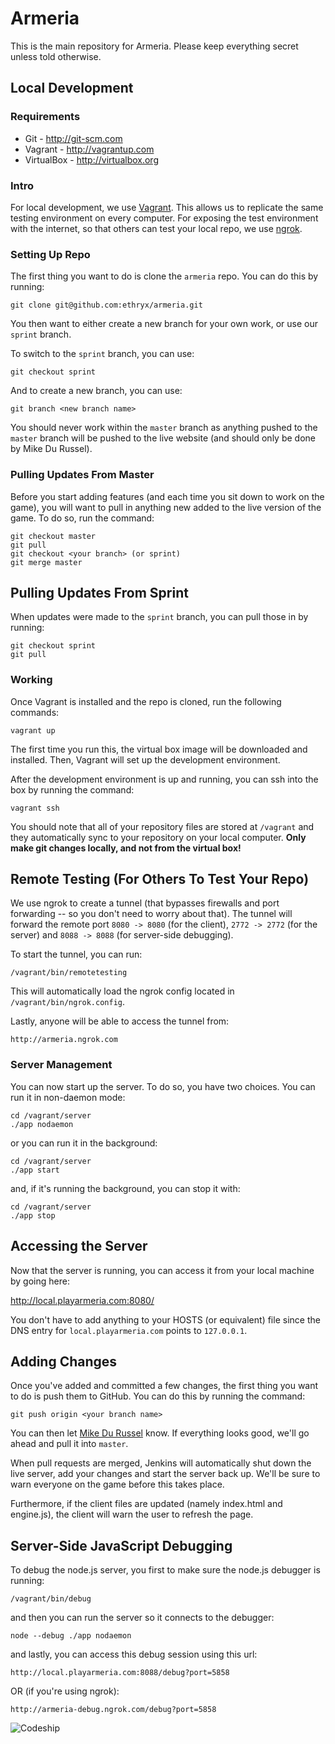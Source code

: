 Armeria
=======

This is the main repository for Armeria. Please keep everything secret unless told otherwise.

Local Development
-----------------

### Requirements

* Git - http://git-scm.com
* Vagrant - http://vagrantup.com
* VirtualBox - http://virtualbox.org

### Intro

For local development, we use [Vagrant](http://www.vagrantup.com). This allows us to replicate
the same testing environment on every computer. For exposing the test environment with the internet,
so that others can test your local repo, we use [ngrok](https://ngrok.com).

### Setting Up Repo

The first thing you want to do is clone the `armeria` repo. You can do this by running:

    git clone git@github.com:ethryx/armeria.git
    
You then want to either create a new branch for your own work, or use our `sprint` branch.

To switch to the `sprint` branch, you can use:

    git checkout sprint

And to create a new branch, you can use:

    git branch <new branch name>

You should never work within the `master` branch as anything pushed to the `master` branch will be pushed
to the live website (and should only be done by Mike Du Russel).

### Pulling Updates From Master

Before you start adding features (and each time you sit down to work on the game), you will
want to pull in anything new added to the live version of the game. To do so, run the command:

    git checkout master
    git pull
    git checkout <your branch> (or sprint)
    git merge master
    
## Pulling Updates From Sprint

When updates were made to the `sprint` branch, you can pull those in by running:

    git checkout sprint
    git pull

### Working

Once Vagrant is installed and the repo is cloned, run the following commands:

    vagrant up

The first time you run this, the virtual box image will be downloaded and installed. Then,
Vagrant will set up the development environment.

After the development environment is up and running, you can ssh into the box by running
the command:

    vagrant ssh

You should note that all of your repository files are stored at `/vagrant` and they automatically
sync to your repository on your local computer. **Only make git changes locally, and not from the
virtual box!**

## Remote Testing (For Others To Test Your Repo)

We use ngrok to create a tunnel (that bypasses firewalls and port forwarding -- so you don't need to worry
about that). The tunnel will forward the remote port `8080 -> 8080` (for the client), `2772 -> 2772` (for
the server) and `8088 -> 8088` (for server-side debugging).

To start the tunnel, you can run:

    /vagrant/bin/remotetesting
    
This will automatically load the ngrok config located in `/vagrant/bin/ngrok.config`.

Lastly, anyone will be able to access the tunnel from:

    http://armeria.ngrok.com

### Server Management

You can now start up the server. To do so, you have two choices. You can run it in non-daemon mode:

    cd /vagrant/server
    ./app nodaemon

or you can run it in the background:

    cd /vagrant/server
    ./app start

and, if it's running the background, you can stop it with:

    cd /vagrant/server
    ./app stop

## Accessing the Server

Now that the server is running, you can access it from your local machine by going here:

http://local.playarmeria.com:8080/

You don't have to add anything to your HOSTS (or equivalent) file since the DNS entry for
`local.playarmeria.com` points to `127.0.0.1`.

## Adding Changes

Once you've added and committed a few changes, the first thing you want to do is push them to GitHub.
You can do this by running the command:

    git push origin <your branch name>
    
You can then let [Mike Du Russel](https://bitbucket.org/ethryx) know. If everything looks good, we'll go ahead
and pull it into `master`.

When pull requests are merged, Jenkins will automatically shut down the live server, add your changes and start
the server back up. We'll be sure to warn everyone on the game before this takes place.

Furthermore, if the client files are updated (namely index.html and engine.js), the client will warn the user to
refresh the page.

## Server-Side JavaScript Debugging

To debug the node.js server, you first to make sure the node.js debugger is running:

    /vagrant/bin/debug

and then you can run the server so it connects to the debugger:

    node --debug ./app nodaemon

and lastly, you can access this debug session using this url:

    http://local.playarmeria.com:8088/debug?port=5858

OR (if you're using ngrok):

    http://armeria-debug.ngrok.com/debug?port=5858

![Codeship](https://www.codeship.io/projects/180b9a40-a310-0131-1be7-329feabca2fa/status)
